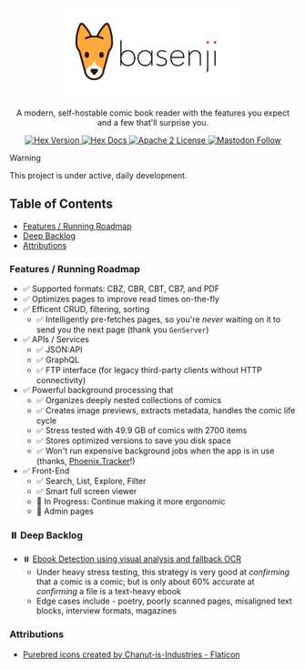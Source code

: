 <p align="center">
  <picture>
    <source media="(prefers-color-scheme: dark)" srcset="https://raw.githubusercontent.com/camatcode/basenji/refs/heads/main/assets/basenji-logo-dark2.png">
    <source media="(prefers-color-scheme: light)" srcset="https://raw.githubusercontent.com/camatcode/basenji/refs/heads/main/assets/basenji-logo-light2.png">
    <img alt="basenji logo" src="https://raw.githubusercontent.com/camatcode/basenji/refs/heads/main/assets/basenji-logo-light2.png" width="320">
  </picture>
</p>

<p align="center">
  A modern, self-hostable comic book reader with the features you expect and a few that'll surprise you.
</p>


<p align="center">
  <a href="https://hex.pm/packages/basenji">
    <img alt="Hex Version" src="https://img.shields.io/hexpm/v/basenji.svg">
  </a>

  <a href="https://hexdocs.pm/basenji">
    <img alt="Hex Docs" src="http://img.shields.io/badge/hex.pm-docs-green.svg?style=flat">
  </a
  -->
  
  <a href="https://opensource.org/licenses/Apache-2.0">
    <img alt="Apache 2 License" src="https://img.shields.io/hexpm/l/oban">
  </a>

<a href="https://mastodon.social/@scrum_log" target="_blank" rel="noopener noreferrer">
    <img alt="Mastodon Follow" src="https://img.shields.io/badge/mastodon-%40scrum__log%40mastodon.social-purple?color=6364ff">
  </a>

</p>


> [!WARNING]  
> This project is under active, daily development.



## Table of Contents

- [Features / Running Roadmap](#features--running-roadmap)
- [Deep Backlog](#deep-backlog)
- [Attributions](#attributions)


### Features / Running Roadmap

* ✅ Supported formats:  CBZ, CBR, CBT, CB7, and PDF
* ✅ Optimizes pages to improve read times on-the-fly
* ✅ Efficent CRUD, filtering, sorting
  *  ✅ Intelligently pre-fetches pages, so you're *never* waiting on it to send you the next page (thank you `GenServer`)
* ✅ APIs / Services
  * ✅ JSON:API
  * ✅ GraphQL
  * ✅ FTP interface (for legacy third-party clients without HTTP connectivity)
* ✅ Powerful background processing that
  * ✅ Organizes deeply nested collections of comics
  * ✅ Creates image previews, extracts metadata, handles the comic life cycle
  * ✅ Stress tested with 49.9 GB of comics with 2700 items
  * ✅ Stores optimized versions to save you disk space
  * ✅ Won't run expensive background jobs when the app is in use (thanks, [Phoenix.Tracker](https://hexdocs.pm/phoenix_pubsub/Phoenix.Tracker.html)!)
* ✅ Front-End
  * ✅ Search, List, Explore, Filter
  * ✅ Smart full screen viewer
  * 🚧 In Progress: Continue making  it more ergonomic
  * 🚧 Admin pages

### ⏸️ Deep Backlog

* ⏸️ [Ebook Detection using visual analysis and fallback OCR](https://github.com/camatcode/basenji/pull/44)
  * Under heavy stress testing, this strategy is very good at *confirming* that a comic is a comic; but is only about 60% accurate at *confirming* a file is a text-heavy ebook
  * Edge cases include - poetry, poorly scanned pages, misaligned text blocks, interview formats, magazines

### Attributions

* <a href="https://www.flaticon.com/free-icons/purebred" title="purebred icons">Purebred icons created by Chanut-is-Industries - Flaticon</a>
